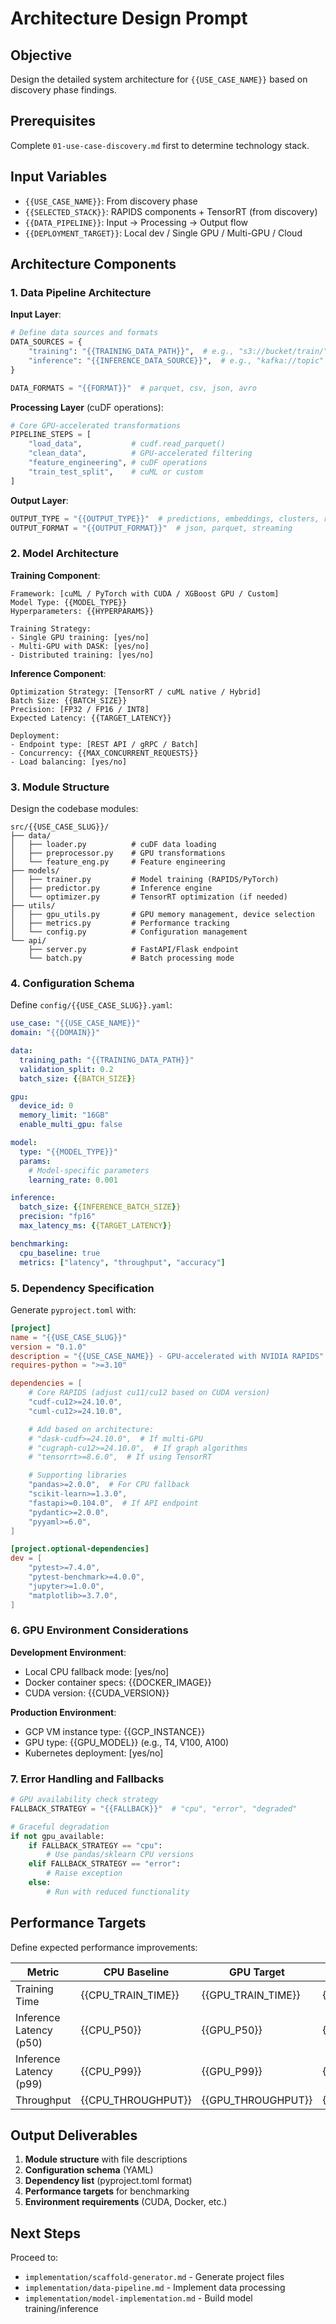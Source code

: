# Architecture Design Prompt

## Objective
Design the detailed system architecture for `{{USE_CASE_NAME}}` based on discovery phase findings.

## Prerequisites
Complete `01-use-case-discovery.md` first to determine technology stack.

## Input Variables
- `{{USE_CASE_NAME}}`: From discovery phase
- `{{SELECTED_STACK}}`: RAPIDS components + TensorRT (from discovery)
- `{{DATA_PIPELINE}}`: Input → Processing → Output flow
- `{{DEPLOYMENT_TARGET}}`: Local dev / Single GPU / Multi-GPU / Cloud

## Architecture Components

### 1. Data Pipeline Architecture

**Input Layer**:
```python
# Define data sources and formats
DATA_SOURCES = {
    "training": "{{TRAINING_DATA_PATH}}",  # e.g., "s3://bucket/train/"
    "inference": "{{INFERENCE_DATA_SOURCE}}",  # e.g., "kafka://topic" or API
}

DATA_FORMATS = "{{FORMAT}}"  # parquet, csv, json, avro
```

**Processing Layer** (cuDF operations):
```python
# Core GPU-accelerated transformations
PIPELINE_STEPS = [
    "load_data",           # cudf.read_parquet()
    "clean_data",          # GPU-accelerated filtering
    "feature_engineering", # cuDF operations
    "train_test_split",    # cuML or custom
]
```

**Output Layer**:
```python
OUTPUT_TYPE = "{{OUTPUT_TYPE}}"  # predictions, embeddings, clusters, rankings
OUTPUT_FORMAT = "{{OUTPUT_FORMAT}}"  # json, parquet, streaming
```

### 2. Model Architecture

**Training Component**:
```
Framework: [cuML / PyTorch with CUDA / XGBoost GPU / Custom]
Model Type: {{MODEL_TYPE}}
Hyperparameters: {{HYPERPARAMS}}

Training Strategy:
- Single GPU training: [yes/no]
- Multi-GPU with DASK: [yes/no]
- Distributed training: [yes/no]
```

**Inference Component**:
```
Optimization Strategy: [TensorRT / cuML native / Hybrid]
Batch Size: {{BATCH_SIZE}}
Precision: [FP32 / FP16 / INT8]
Expected Latency: {{TARGET_LATENCY}}

Deployment:
- Endpoint type: [REST API / gRPC / Batch]
- Concurrency: {{MAX_CONCURRENT_REQUESTS}}
- Load balancing: [yes/no]
```

### 3. Module Structure

Design the codebase modules:

```
src/{{USE_CASE_SLUG}}/
├── data/
│   ├── loader.py          # cuDF data loading
│   ├── preprocessor.py    # GPU transformations
│   └── feature_eng.py     # Feature engineering
├── models/
│   ├── trainer.py         # Model training (RAPIDS/PyTorch)
│   ├── predictor.py       # Inference engine
│   └── optimizer.py       # TensorRT optimization (if needed)
├── utils/
│   ├── gpu_utils.py       # GPU memory management, device selection
│   ├── metrics.py         # Performance tracking
│   └── config.py          # Configuration management
└── api/
    ├── server.py          # FastAPI/Flask endpoint
    └── batch.py           # Batch processing mode
```

### 4. Configuration Schema

Define `config/{{USE_CASE_SLUG}}.yaml`:

```yaml
use_case: "{{USE_CASE_NAME}}"
domain: "{{DOMAIN}}"

data:
  training_path: "{{TRAINING_DATA_PATH}}"
  validation_split: 0.2
  batch_size: {{BATCH_SIZE}}

gpu:
  device_id: 0
  memory_limit: "16GB"
  enable_multi_gpu: false

model:
  type: "{{MODEL_TYPE}}"
  params:
    # Model-specific parameters
    learning_rate: 0.001

inference:
  batch_size: {{INFERENCE_BATCH_SIZE}}
  precision: "fp16"
  max_latency_ms: {{TARGET_LATENCY}}

benchmarking:
  cpu_baseline: true
  metrics: ["latency", "throughput", "accuracy"]
```

### 5. Dependency Specification

Generate `pyproject.toml` with:

```toml
[project]
name = "{{USE_CASE_SLUG}}"
version = "0.1.0"
description = "{{USE_CASE_NAME}} - GPU-accelerated with NVIDIA RAPIDS"
requires-python = ">=3.10"

dependencies = [
    # Core RAPIDS (adjust cu11/cu12 based on CUDA version)
    "cudf-cu12>=24.10.0",
    "cuml-cu12>=24.10.0",

    # Add based on architecture:
    # "dask-cudf>=24.10.0",  # If multi-GPU
    # "cugraph-cu12>=24.10.0",  # If graph algorithms
    # "tensorrt>=8.6.0",  # If using TensorRT

    # Supporting libraries
    "pandas>=2.0.0",  # For CPU fallback
    "scikit-learn>=1.3.0",
    "fastapi>=0.104.0",  # If API endpoint
    "pydantic>=2.0.0",
    "pyyaml>=6.0",
]

[project.optional-dependencies]
dev = [
    "pytest>=7.4.0",
    "pytest-benchmark>=4.0.0",
    "jupyter>=1.0.0",
    "matplotlib>=3.7.0",
]
```

### 6. GPU Environment Considerations

**Development Environment**:
- Local CPU fallback mode: [yes/no]
- Docker container specs: {{DOCKER_IMAGE}}
- CUDA version: {{CUDA_VERSION}}

**Production Environment**:
- GCP VM instance type: {{GCP_INSTANCE}}
- GPU type: {{GPU_MODEL}} (e.g., T4, V100, A100)
- Kubernetes deployment: [yes/no]

### 7. Error Handling and Fallbacks

```python
# GPU availability check strategy
FALLBACK_STRATEGY = "{{FALLBACK}}"  # "cpu", "error", "degraded"

# Graceful degradation
if not gpu_available:
    if FALLBACK_STRATEGY == "cpu":
        # Use pandas/sklearn CPU versions
    elif FALLBACK_STRATEGY == "error":
        # Raise exception
    else:
        # Run with reduced functionality
```

## Performance Targets

Define expected performance improvements:

| Metric | CPU Baseline | GPU Target | Speedup |
|--------|-------------|------------|---------|
| Training Time | {{CPU_TRAIN_TIME}} | {{GPU_TRAIN_TIME}} | {{SPEEDUP}}x |
| Inference Latency (p50) | {{CPU_P50}} | {{GPU_P50}} | {{SPEEDUP}}x |
| Inference Latency (p99) | {{CPU_P99}} | {{GPU_P99}} | {{SPEEDUP}}x |
| Throughput | {{CPU_THROUGHPUT}} | {{GPU_THROUGHPUT}} | {{SPEEDUP}}x |

## Output Deliverables

1. **Module structure** with file descriptions
2. **Configuration schema** (YAML)
3. **Dependency list** (pyproject.toml format)
4. **Performance targets** for benchmarking
5. **Environment requirements** (CUDA, Docker, etc.)

## Next Steps

Proceed to:
- `implementation/scaffold-generator.md` - Generate project files
- `implementation/data-pipeline.md` - Implement data processing
- `implementation/model-implementation.md` - Build model training/inference
